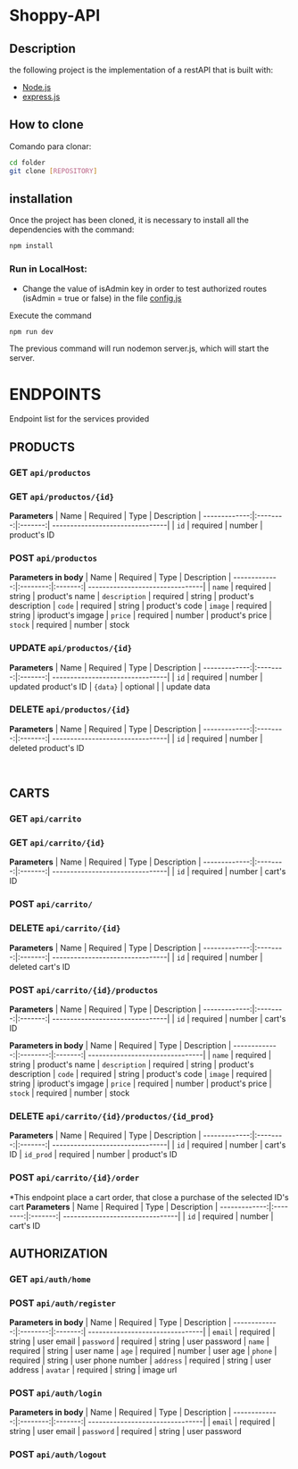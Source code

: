 # Shoppy-API

## Description

the following project is the implementation of a restAPI that is built with:

- [Node.js](https://nodejs.org/es/)
- [express.js](https://expressjs.com/es/)


## How to clone

Comando para clonar:

```bash
cd folder
git clone [REPOSITORY]

```

## installation

Once the project has been cloned, it is necessary to install all the dependencies with the command:

```bash
npm install
```

### Run in LocalHost:

- Change the value of isAdmin key in order to test authorized routes (isAdmin = true or false) in the file [config.js](/config/config.js)

Execute the command 

```bash
npm run dev
```

The previous command will run nodemon server.js, which will start the server.


# ENDPOINTS

Endpoint list for the services provided


## PRODUCTS

### GET `api/productos`

### GET `api/productos/{id}`
**Parameters**
|          Name | Required |  Type   | Description 
| -------------:|:--------:|:-------:| --------------------------------|
|         `id`  | required | number  |  product's ID

### POST `api/productos`
**Parameters in body**
|          Name | Required |  Type   | Description 
| -------------:|:--------:|:-------:| --------------------------------|
| `name`        | required | string  |  product's name
| `description` | required | string  |  product's description
| `code`        | required | string  |  product's code
| `image`       | required | string  |  iproduct's imgage
| `price`       | required | number  |  product's price
| `stock`       | required | number  |  stock 

### UPDATE `api/productos/{id}`
**Parameters**
|          Name | Required |  Type   | Description 
| -------------:|:--------:|:-------:| --------------------------------|
|         `id`  | required | number  |  updated product's ID
|     `{data}`  | optional |         |  update data

### DELETE `api/productos/{id}`
**Parameters**
|          Name | Required |  Type   | Description 
| -------------:|:--------:|:-------:| --------------------------------|
|         `id`  | required | number  |  deleted product's ID

 <br/>

## CARTS

### GET `api/carrito`

### GET `api/carrito/{id}`
**Parameters**
|          Name | Required |  Type   | Description 
| -------------:|:--------:|:-------:| --------------------------------|
|         `id`  | required | number  |  cart's ID

### POST `api/carrito/`


### DELETE `api/carrito/{id}`
**Parameters**
|          Name | Required |  Type   | Description 
| -------------:|:--------:|:-------:| --------------------------------|
|         `id`  | required | number  |  deleted cart's ID


### POST `api/carrito/{id}/productos`
**Parameters**
|          Name | Required |  Type   | Description 
| -------------:|:--------:|:-------:| --------------------------------|
|         `id`  | required | number  |  cart's ID

**Parameters in body**
|          Name | Required |  Type   | Description 
| -------------:|:--------:|:-------:| --------------------------------|
| `name`        | required | string  |  product's name
| `description` | required | string  |  product's description
| `code`        | required | string  |  product's code
| `image`       | required | string  |  iproduct's imgage
| `price`       | required | number  |  product's price
| `stock`       | required | number  |  stock 

### DELETE `api/carrito/{id}/productos/{id_prod}`
**Parameters**
|          Name | Required |  Type   | Description 
| -------------:|:--------:|:-------:| --------------------------------|
|         `id`  | required | number  |  cart's ID
| `id_prod`  | required | number  |  product's ID


### POST `api/carrito/{id}/order`
*This endpoint place a cart order, that close a purchase of the selected ID's cart
**Parameters**
|          Name | Required |  Type   | Description 
| -------------:|:--------:|:-------:| --------------------------------|
|         `id`  | required | number  |  cart's ID


## AUTHORIZATION

### GET `api/auth/home`

### POST `api/auth/register`

**Parameters in body**
|          Name | Required |  Type   | Description 
| -------------:|:--------:|:-------:| --------------------------------|
| `email`        | required | string  |  user email
| `password`        | required | string  |  user password
| `name` | required | string  |  user name
| `age`        | required | number  |  user age
| `phone`       | required | string  |  user phone number
| `address`       | required | string  |  user address
| `avatar`       | required | string  |  image url 

### POST `api/auth/login`

**Parameters in body**
|          Name | Required |  Type   | Description 
| -------------:|:--------:|:-------:| --------------------------------|
| `email`        | required | string  |  user email
| `password`        | required | string  |  user password

### POST `api/auth/logout`






